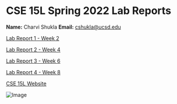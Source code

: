 # CSE 15L Spring 2022 Lab Reports 

**Name:** Charvi Shukla 
**Email:** cshukla@ucsd.edu



[Lab Report 1 - Week 2](https://charvishukla.github.io/cse15l-lab-reports/lab-report-1-week-2.html)

[Lab Report 2 - Week 4](https://charvishukla.github.io/cse15l-lab-reports/lab-report-2-week-4.html)

[Lab Report 3 - Week 6](https://charvishukla.github.io/cse15l-lab-reports/lab-report-3-week-6.html)

[Lab Report 4 - Week 8](https://charvishukla.github.io/cse15l-lab-reports/lab-report-4-week8.html)



[CSE 15L Website](https://sites.google.com/eng.ucsd.edu/cse-15l-spring-2022/home)

![Image](https://hips.hearstapps.com/hmg-prod.s3.amazonaws.com/images/dog-puppy-on-garden-royalty-free-image-1586966191.jpg?crop=0.752xw:1.00xh;0.175xw,0&resize=640:*)


